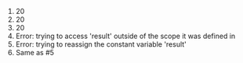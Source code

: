 1. 20
2. 20
3. 20
4. Error: trying to access 'result' outside of the scope it was defined in
5. Error: trying to reassign the constant variable 'result'
6. Same as #5